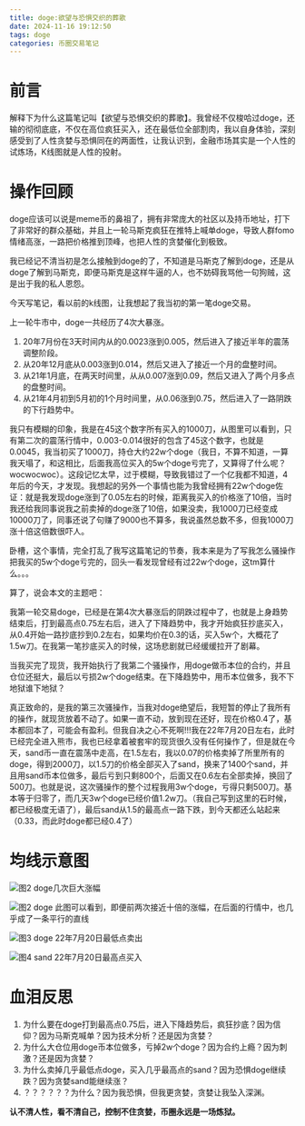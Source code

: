 ```yaml
---
title: doge:欲望与恐惧交织的葬歌
date: 2024-11-16 19:12:50
tags: doge
categories: 币圈交易笔记
---
```


# 前言

解释下为什么这篇笔记叫【欲望与恐惧交织的葬歌】。我曾经不仅梭哈过doge，还输的彻彻底底，不仅在高位疯狂买入，还在最低位全部割肉，我以自身体验，深刻感受到了人性贪婪与恐惧同在的两面性，让我认识到，金融市场其实是一个人性的试炼场，K线图就是人性的投射。

# 操作回顾

doge应该可以说是meme币的鼻祖了，拥有非常庞大的社区以及持币地址，打下了非常好的群众基础，并且上一轮马斯克疯狂在推特上喊单doge，导致人群fomo情绪高涨，一路把价格推到顶峰，也把人性的贪婪催化到极致。

我已经记不清当初是怎么接触到doge的了，不知道是马斯克了解到doge，还是从doge了解到马斯克，即便马斯克是这样牛逼的人，也不妨碍我骂他一句狗贼，这是出于我的私人恩怨。

今天写笔记，看以前的k线图，让我想起了我当初的第一笔doge交易。

上一轮牛市中，doge一共经历了4次大暴涨。

1. 20年7月份在3天时间内从的0.0023涨到0.005，然后进入了接近半年的震荡调整阶段。
2. 从20年12月底从0.003涨到0.014，然后又进入了接近一个月的盘整时间。
3. 从21年1月底，在两天时间里，从从0.007涨到0.09，然后又进入了两个月多点的盘整时间。
4. 从21年4月初到5月初的1个月时间里，从0.06涨到0.75，然后进入了一路阴跌的下行趋势中。

我只有模糊的印象，我是在45这个数字所有买入的1000刀，从图里可以看到，只有第二次的震荡行情中，0.003-0.014很好的包含了45这个数字，也就是0.0045，我当初买了1000刀，持仓大约22w个doge（我日，不算不知道，一算我天塌了，和这相比，后面我高位买入的5w个doge亏完了，又算得了什么呢？wocwocwoc）。这段记忆太早，过于模糊，导致我错过了一个亿我都不知道，4年后的今天，才发现。我想起的另外一个事情也能为我曾经拥有22w个doge佐证：就是我发现doge涨到了0.05左右的时候，距离我买入的价格涨了10倍，当时我还给我同事说我之前卖掉的doge涨了10倍，如果没卖，我1000刀已经变成10000刀了，同事还说了句赚了9000也不算多，我说虽然总数不多，但我1000刀涨十倍这倍数很吓人。

卧槽，这个事情，完全打乱了我写这篇笔记的节奏，我本来是为了写我怎么骚操作把我买的5w个doge亏完的，回头一看发现曾经有过22w个doge，这tm算什么。。。

算了，说会本文的主题吧：

我第一轮交易doge，已经是在第4次大暴涨后的阴跌过程中了，也就是上身趋势结束后，打到最高点0.75左右后，进入了下降趋势中，我才开始疯狂抄底买入，从0.4开始一路抄底抄到0.2左右，如果均价在0.3的话，买入5w个，大概花了1.5w刀。在我第一笔抄底买入的时候，这场悲剧就已经缓缓拉开了剧幕。

当我买完了现货，我开始执行了我第二个骚操作，用doge做币本位的合约，并且仓位还挺大，最后以亏损2w个doge结束。在下降趋势中，用币本位做多，我不下地狱谁下地狱？

真正致命的，是我的第三次骚操作，当我对doge绝望后，我短暂的停止了我所有的操作，就现货放着不动了。如果一直不动，放到现在还好，现在价格0.4了，基本都回本了，可能会有盈利。但我自决之心不死啊!!!我在22年7月20日左右，此时已经完全进入熊市，我也已经拿着被套牢的现货很久没有任何操作了，但是就在今天，sand币一直在震荡中走高，在1.5左右，我以0.07的价格卖掉了所里所有的doge，得到2000刀，以1.5刀的价格全部买入了sand，换来了1400个sand，并且用sand币本位做多，最后亏到只剩800个，后面又在0.6左右全部卖掉，换回了500刀。也就是说，这次骚操作的整个过程我用3w个doge，亏得只剩500刀。基本等于归零了，而几天3w个doge已经价值1.2w刀。（我自己写到这里的石时候，都已经极度无语了），最后sand从1.5的最高点一路下跌，到今天都还么站起来（0.33，而此时doge都已经0.4了）

# 均线示意图

![图2 doge几次巨大涨幅](doge1.png)

![图2 doge 此图可以看到，即便前两次接近十倍的涨幅，在后面的行情中，也几乎成了一条平行的直线](doge2.png)

![图3 doge 22年7月20日最低点卖出](doge3.png)

![图4 sand 22年7月20日最高点买入](sand1.png)

# 血泪反思

1. 为什么要在doge打到最高点0.75后，进入下降趋势后，疯狂抄底？因为信仰？因为马斯克喊单？因为技术分析？还是因为贪婪？
2. 为什么大仓位用doge币本位做多，亏掉2w个doge？因为合约上瘾？因为刺激？还是因为贪婪？
3. 为什么卖掉几乎最低点doge，买入几乎最高点的sand？因为恐惧doge继续跌？因为贪婪sand能继续涨？
4. ？？？？？？为什么？因为我恐惧，但我更贪婪，贪婪让我坠入深渊。

**认不清人性，看不清自己，控制不住贪婪，币圈永远是一场炼狱。**
